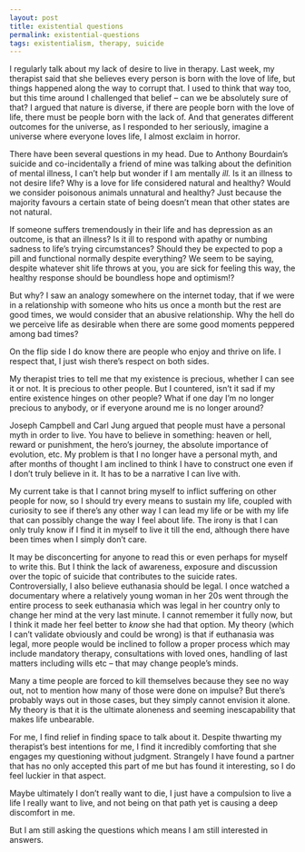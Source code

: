 ```yaml
---
layout: post
title: existential questions
permalink: existential-questions
tags: existentialism, therapy, suicide
---
```

I regularly talk about my lack of desire to live in therapy. Last week, my therapist said that she believes every person is born with the love of life, but things happened along the way to corrupt that. I used to think that way too, but this time around I challenged that belief – can we be absolutely sure of that? I argued that nature is diverse, if there are people born with the love of life, there must be people born with the lack of. And that generates different outcomes for the universe, as I responded to her seriously, imagine a universe where everyone loves life, I almost exclaim in horror. 

There have been several questions in my head. Due to Anthony Bourdain’s suicide and co-incidentally a friend of mine was talking about the definition of mental illness, I can’t help but wonder if I am mentally _ill._ Is it an illness to not desire life? Why is a love for life considered natural and healthy? Would we consider poisonous animals unnatural and healthy? Just because the majority favours a certain state of being doesn’t mean that other states are not natural.

If someone suffers tremendously in their life and has depression as an outcome, is that an illness? Is it ill to respond with apathy or numbing sadness to life’s trying circumstances? Should they be expected to pop a pill and functional normally despite everything? We seem to be saying, despite whatever shit life throws at you, you are sick for feeling this way, the healthy response should be boundless hope and optimism!?

But why? I saw an analogy somewhere on the internet today, that if we were in a relationship with someone who hits us once a month but the rest are good times, we would consider that an abusive relationship. Why the hell do we perceive life as desirable when there are some good moments peppered among bad times?

On the flip side I do know there are people who enjoy and thrive on life. I respect that, I just wish there’s respect on both sides.

My therapist tries to tell me that my existence is precious, whether I can see it or not. It is precious to other people. But I countered, isn’t it sad if my entire existence hinges on other people? What if one day I’m no longer precious to anybody, or if everyone around me is no longer around? 

Joseph Campbell and Carl Jung argued that people must have a personal myth in order to live. You have to believe in something: heaven or hell, reward or punishment, the hero’s journey, the absolute importance of evolution, etc. My problem is that I no longer have a personal myth, and after months of thought I am inclined to think I have to construct one even if I don’t truly believe in it. It has to be a narrative I can live with. 

My current take is that I cannot bring myself to inflict suffering on other people for now, so I should try every means to sustain my life, coupled with curiosity to see if there’s any other way I can lead my life or be with my life that can possibly change the way I feel about life. The irony is that I can only truly know if I find it in myself to live it till the end, although there have been times when I simply don’t care.

It may be disconcerting for anyone to read this or even perhaps for myself to write this. But I think the lack of awareness, exposure and discussion over the topic of suicide that contributes to the suicide rates. Controversially, I also believe euthanasia should be legal. I once watched a documentary where a relatively young woman in her 20s went through the entire process to seek euthanasia which was legal in her country only to change her mind at the very last minute. I cannot remember it fully now, but I think it made her feel better to _know_ she had that option. My theory (which I can’t validate obviously and could be wrong) is that if euthanasia was legal, more people would be inclined to follow a proper process which may include mandatory therapy, consultations with loved ones, handling of last matters including wills etc – that may change people’s minds. 

Many a time people are forced to kill themselves because they see no way out, not to mention how many of those were done on impulse? But there’s probably ways out in those cases, but they simply cannot envision it alone. My theory is that it is the ultimate aloneness and seeming inescapability that makes life unbearable.

For me, I find relief in finding space to talk about it. Despite thwarting my therapist’s best intentions for me, I find it incredibly comforting that she engages my questioning without judgment. Strangely I have found a partner that has no only accepted this part of me but has found it interesting, so I do feel luckier in that aspect.

Maybe ultimately I don’t really want to die, I just have a compulsion to live a life I really want to live, and not being on that path yet is causing a deep discomfort in me.

But I am still asking the questions which means I am still interested in answers.
